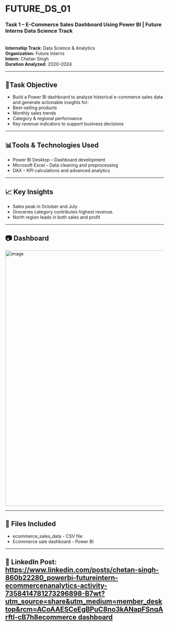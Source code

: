 # FUTURE_DS_01
<h3>Task 1 – E-Commerce Sales Dashboard Using Power BI | Future Interns Data Science Track <br><br></h3>
<b>Internship Track:</b> Data Science & Analytics<br>
<b>Organization:</b>  Future Interns<br>
<b>Intern:</b>  Chetan Singh<br>
<b>Duration Analyzed:</b>  2020–2024<br>
<hr>
<h2>📌Task Objective<br></h2>
<ul>
<li>Build a Power BI dashboard to analyze historical e-commerce sales data and generate actionable insights for:<br></li>
<li>Best-selling products<br></li>
<li>Monthly sales trends<br></li>
<li>Category & regional performance<br></li>
<li>Key revenue indicators to support business decisions<br></li>
</ul>
<hr>
<h2>📊Tools & Technologies Used<br></h2>
<ul>
<li>Power BI Desktop – Dashboard development<br></li>
<li>Microsoft Excel – Data cleaning and preprocessing<br></li>
<li>DAX – KPI calculations and advanced analytics<br></li>
</ul>
<hr>

<h2>📈 Key Insights<br></h2>
<ul>
<li>Sales peak in October and July<br></li>
<li>Groceries category contributes highest revenue.<br></li>
<li>North region leads in both sales and profit<br></li>
</ul>
<hr>
<h2>📷 Dashboard</h2>
<img width="1439" height="810" alt="image" src="https://github.com/user-attachments/assets/c11d759d-94e8-43bf-a1e8-c99e43ed0260" />
<hr>
<h2>📄 Files Included</h2>
<ul>
  <li> ecommerce_sales_data - CSV file</li>
  <li> Ecommerce sale dashboard - Power BI</li>
</ul>
<hr>
<h2>🔗 LinkedIn Post: <a href>https://www.linkedin.com/posts/chetan-singh-860b22280_powerbi-futureintern-ecommercenanalytics-activity-7358414781273296898-B7wt?utm_source=share&utm_medium=member_desktop&rcm=ACoAAESCeEgBPuC8no3kANapFSnqArftl-cB7h8ecommerce dashboard</a></h2>
